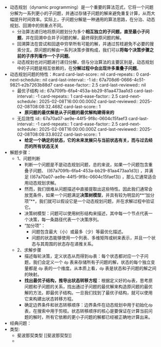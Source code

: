 - 动态规划（dynamic programming）是一个重要的算法范式，它将一个问题分解为一系列更小的子问题，并通过存储子问题的解来避免重复计算，从而大幅提升时间效率。实际上，子问题分解是一种通用的算法思路，在分治、动态规划、回溯中的侧重点不同。
	- 分治算法递归地将原问题划分为多个**相互独立的子问题，直至最小子问题**，并在回溯中合并子问题的解，最终得到原问题的解。
	- 回溯算法在尝试和回退中穷举所有可能的解，并通过剪枝避免不必要的搜索分支。原问题的解由一系列决策步骤构成，我们可以**将每个决策步骤之前的子序列看作一个子问题**。
	- 动态规划也对问题进行递归分解，但与分治算法的主要区别是，动态规划中的子问题是相互依赖的，在**分解过程中会出现许多重叠子问题**。
- 动态规划问题的特性：#card
  card-last-score:: nil
  card-repeats:: 0
  card-next-schedule:: nil
  card-last-interval:: -1
  id:: 67a708d6-0666-4c51-9821-e2b7263b88d7
  card-ease-factor:: 2.5
  card-last-reviewed:: nil
	- 最优子结构
	  id:: 67a709fb-6fa4-453a-bb29-81aa473aa1d3
	  card-last-interval:: -1
	  card-repeats:: 1
	  card-ease-factor:: 2.5
	  card-next-schedule:: 2025-02-08T16:00:00.000Z
	  card-last-reviewed:: 2025-02-08T08:08:32.468Z
	  card-last-score:: 1
		- **原问题的最优解是从子问题的最优解构建得来的**
	- 无后效性
	  id:: 67a70a07-ae9e-44f5-9f8c-0604c15faef3
	  card-last-interval:: -1
	  card-repeats:: 1
	  card-ease-factor:: 2.5
	  card-next-schedule:: 2025-02-08T16:00:00.000Z
	  card-last-reviewed:: 2025-02-08T08:08:33.802Z
	  card-last-score:: 1
		- **给定一个确定的状态，它的未来发展只与当前状态有关，而与过去经历的所有状态无关**
- 解题步骤：
	- 1、问题判断
		- 判断一个问题是不是动态规划问题，总的来说，如果一个问题包含重叠子问题、 ((67a709fb-6fa4-453a-bb29-81aa473aa1d3)) ，并满足 ((67a70a07-ae9e-44f5-9f8c-0604c15faef3)) ，那么它通常适合用动态规划求解。
		- 然而，我们很难从问题描述中直接提取出这些特性。因此我们通常会放宽条件，如果一个问题满足**决策树模型**，并具有较为明显的**“加分项”**，我们就可以假设它是一个动态规划问题，并在求解过程中验证它。
		- 决策树模型：问题可以使用树形结构来描述，其中每一个节点代表一个决策，每一条路径代表一个决策序列。
		- “加分项”：
			- 问题包含最大（小）或最多（少）等最优化描述。
			- 问题的状态能够使用一个列表、多维矩阵或树来表示，并且一个状态与其周围的状态存在递推关系。
	- 2、求解步骤
		- 描述每轮决策，定义状态从而得到`dp`表：每个状态都对应一个子问题，我们会定义一个 `dp` 表来存储所有子问题的解，状态的每个独立变量都是 `dp` 表的一个维度。从本质上看，`dp` 表是状态和子问题的解之间的映射。
		- **找出最优子结构，推导出状态转移方程**：根据定义好的`dp`表，思考原问题和子问题的关系，找出通过子问题的最优解来构造原问题的最优解的方法，即最优子结构。一旦我们找到了最优子结构，就可以使用它来构建出状态转移方程。
		- 确定边界条件和状态转移顺序：边界条件在动态规划中用于初始化`dp`表，在搜索中用于剪枝。状态转移顺序的核心是要保证在计算当前问题的解时，所有它依赖的更小子问题的解都已经被正确地计算出来。
- 经典问题：
- 类型:
	- 斐波那契类型 [[斐波那契型]]
	-